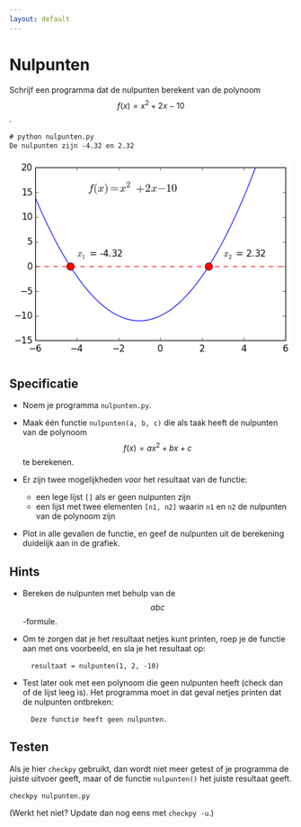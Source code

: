 ```yaml
---
layout: default
---
```

# Nulpunten

Schrijf een programma dat de nulpunten berekent van de polynoom $$f(x)=x^2+2x-10$$.

    # python nulpunten.py
    De nulpunten zijn -4.32 en 2.32

![](PolynoomAnalyse.png)


## Specificatie

- Noem je programma `nulpunten.py`.

- Maak één functie `nulpunten(a, b, c)` die als taak heeft de nulpunten van de polynoom $$f(x)=ax^2+bx+c$$ te berekenen.

- Er zijn twee mogelijkheden voor het resultaat van de functie:

    - een lege lijst `[]` als er geen nulpunten zijn
    - een lijst met twee elementen `[n1, n2]` waarin `n1` en `n2` de nulpunten van de polynoom zijn

- Plot in alle gevallen de functie, en geef de nulpunten uit de berekening duidelijk aan in de grafiek.

## Hints

- Bereken de nulpunten met behulp van de $$abc$$-formule.

- Om te zorgen dat je het resultaat netjes kunt printen, roep je de functie aan met ons voorbeeld, en sla je het resultaat op:

        resultaat = nulpunten(1, 2, -10)

- Test later ook met een polynoom die geen nulpunten heeft (check dan of de lijst leeg is). Het programma moet in dat geval netjes printen dat de nulpunten ontbreken:

        Deze functie heeft geen nulpunten.

## Testen

Als je hier `checkpy` gebruikt, dan wordt niet meer getest of je programma de juiste uitvoer geeft, maar of de functie `nulpunten()` het juiste resultaat geeft.

    checkpy nulpunten.py

(Werkt het niet? Update dan nog eens met `checkpy -u`.)
